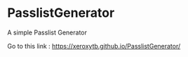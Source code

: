 # PasslistGenerator
A simple Passlist Generator

Go to this link : https://xeroxytb.github.io/PasslistGenerator/
